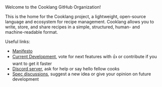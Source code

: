 Welcome to the Cooklang GitHub Organization!

This is the home for the Cooklang project, a lightweight, open-source language and ecosystem for recipe management. Cooklang allows you to write, store, and share recipes in a simple, structured, human- and machine-readable format.

Useful links:
- [Manifesto](https://github.com/cooklang/.github/blob/main/MANIFESTO.md)
- [Current Development](https://github.com/orgs/cooklang/projects), vote for next features with 👍 or contribute if you want to get it faster
- [Discord server](https://discord.gg/zReB3s3Q), ask for help or say hello fellow cooks
- [Spec discussions](https://github.com/cooklang/spec/discussions), suggest a new idea or give your opinion on future development

